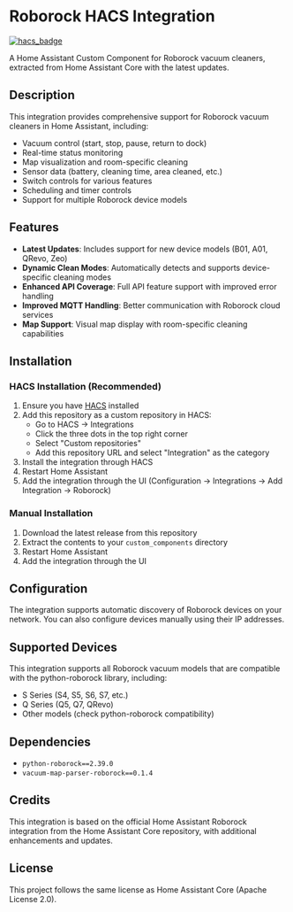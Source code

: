 # Roborock HACS Integration

[![hacs_badge](https://img.shields.io/badge/HACS-Custom-41BDF5.svg)](https://github.com/hacs/integration)

A Home Assistant Custom Component for Roborock vacuum cleaners, extracted from Home Assistant Core with the latest updates.

## Description

This integration provides comprehensive support for Roborock vacuum cleaners in Home Assistant, including:

- Vacuum control (start, stop, pause, return to dock)
- Real-time status monitoring
- Map visualization and room-specific cleaning
- Sensor data (battery, cleaning time, area cleaned, etc.)
- Switch controls for various features
- Scheduling and timer controls
- Support for multiple Roborock device models

## Features

- **Latest Updates**: Includes support for new device models (B01, A01, QRevo, Zeo)
- **Dynamic Clean Modes**: Automatically detects and supports device-specific cleaning modes
- **Enhanced API Coverage**: Full API feature support with improved error handling
- **Improved MQTT Handling**: Better communication with Roborock cloud services
- **Map Support**: Visual map display with room-specific cleaning capabilities

## Installation

### HACS Installation (Recommended)

1. Ensure you have [HACS](https://hacs.xyz/) installed
2. Add this repository as a custom repository in HACS:
   - Go to HACS → Integrations
   - Click the three dots in the top right corner
   - Select "Custom repositories"
   - Add this repository URL and select "Integration" as the category
3. Install the integration through HACS
4. Restart Home Assistant
5. Add the integration through the UI (Configuration → Integrations → Add Integration → Roborock)

### Manual Installation

1. Download the latest release from this repository
2. Extract the contents to your `custom_components` directory
3. Restart Home Assistant
4. Add the integration through the UI

## Configuration

The integration supports automatic discovery of Roborock devices on your network. You can also configure devices manually using their IP addresses.

## Supported Devices

This integration supports all Roborock vacuum models that are compatible with the python-roborock library, including:

- S Series (S4, S5, S6, S7, etc.)
- Q Series (Q5, Q7, QRevo)
- Other models (check python-roborock compatibility)

## Dependencies

- `python-roborock==2.39.0`
- `vacuum-map-parser-roborock==0.1.4`

## Credits

This integration is based on the official Home Assistant Roborock integration from the Home Assistant Core repository, with additional enhancements and updates.

## License

This project follows the same license as Home Assistant Core (Apache License 2.0).